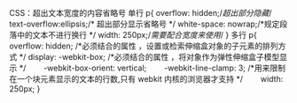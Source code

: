 CSS：超出文本宽度的内容省略号
单行
p{
    overflow: hidden;/*超出部分隐藏*/
    text-overflow:ellipsis;/* 超出部分显示省略号 */
    white-space: nowrap;/*规定段落中的文本不进行换行 */
    width: 250px;/*需要配合宽度来使用*/
}
多行
p{
    overflow: hidden; /*必须结合的属性 ，设置或检索伸缩盒对象的子元素的排列方式 */
    display: -webkit-box; /*必须结合的属性 ，将对象作为弹性伸缩盒子模型显示 */
　　-webkit-box-orient: vertical;
　　-webkit-line-clamp: 3; /*用来限制在一个块元素显示的文本的行数,只有 webkit 内核的浏览器才支持 */
　　width: 250px;
}